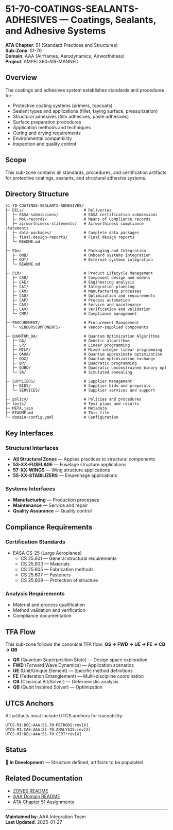 # 51-70-COATINGS-SEALANTS-ADHESIVES — Coatings, Sealants, and Adhesive Systems

**ATA Chapter**: 51 (Standard Practices and Structures)  
**Sub-Zone**: 51-70  
**Domain**: AAA (Airframes, Aerodynamics, Airworthiness)  
**Project**: AMPEL360-AIR-MANNED

## Overview

The coatings and adhesives system establishes standards and procedures for:
- Protective coating systems (primers, topcoats)
- Sealant types and applications (fillet, faying surface, pressurization)
- Structural adhesives (film adhesives, paste adhesives)
- Surface preparation procedures
- Application methods and techniques
- Curing and drying requirements
- Environmental compatibility
- Inspection and quality control

## Scope

This sub-zone contains all standards, procedures, and certification artifacts for protective coatings, sealants, and structural adhesive systems.

## Directory Structure

```
51-70-COATINGS-SEALANTS-ADHESIVES/
├─ DELs/                          # Deliveries
│  ├─ EASA-submissions/           # EASA certification submissions
│  ├─ MoC-records/                # Means of Compliance records
│  ├─ airworthiness-statements/   # Airworthiness compliance statements
│  ├─ data-packages/              # Complete data packages
│  ├─ final-design-reports/       # Final design reports
│  └─ README.md
│
├─ PAx/                           # Packaging and Integration
│  ├─ ONB/                        # Onboard systems integration
│  ├─ OUT/                        # External systems integration
│  └─ README.md
│
├─ PLM/                           # Product Lifecycle Management
│  ├─ CAD/                        # Component design and models
│  ├─ CAE/                        # Engineering analysis
│  ├─ CAI/                        # Integration planning
│  ├─ CAM/                        # Manufacturing processes
│  ├─ CAO/                        # Optimization and requirements
│  ├─ CAP/                        # Process automation
│  ├─ CAS/                        # Service and maintenance
│  ├─ CAV/                        # Verification and validation
│  └─ CMP/                        # Compliance management
│
├─ PROCUREMENT/                   # Procurement Management
│  └─ VENDORSCOMPONENTS/          # Vendor-supplied components
│
├─ QUANTUM_OA/                    # Quantum Optimization Algorithms
│  ├─ GA/                         # Genetic algorithms
│  ├─ LP/                         # Linear programming
│  ├─ MILP/                       # Mixed-integer linear programming
│  ├─ QAOA/                       # Quantum approximate optimization
│  ├─ QOX/                        # Quantum optimization exchange
│  ├─ QP/                         # Quadratic programming
│  ├─ QUBO/                       # Quadratic unconstrained binary opt
│  └─ SA/                         # Simulated annealing
│
├─ SUPPLIERS/                     # Supplier Management
│  ├─ BIDS/                       # Supplier bids and proposals
│  └─ SERVICES/                   # Supplier services and support
│
├─ policy/                        # Policies and procedures
├─ tests/                         # Test plans and results
├─ META.json                      # Metadata
├─ README.md                      # This file
└─ domain-config.yaml             # Configuration
```

## Key Interfaces

### Structural Interfaces
- **All Structural Zones** — Applies practices to structural components
- **53-XX-FUSELAGE** — Fuselage structure applications
- **57-XX-WINGS** — Wing structure applications
- **55-XX-STABILIZERS** — Empennage applications

### Systems Interfaces
- **Manufacturing** — Production processes
- **Maintenance** — Service and repair
- **Quality Assurance** — Quality control

## Compliance Requirements

### Certification Standards
- EASA CS-25 (Large Aeroplanes)
  - CS 25.601 — General structural requirements
  - CS 25.603 — Materials
  - CS 25.605 — Fabrication methods
  - CS 25.607 — Fasteners
  - CS 25.609 — Protection of structure

### Analysis Requirements
- Material and process qualification
- Method validation and verification
- Compliance documentation

## TFA Flow

This sub-zone follows the canonical TFA flow:
**QS → FWD → UE → FE → CB → QB**

- **QS** (Quantum Superposition State) — Design space exploration
- **FWD** (Forward Wave Dynamics) — Application scenarios
- **UE** (Unit/Unique Element) — Specific method definitions
- **FE** (Federation Entanglement) — Multi-discipline coordination
- **CB** (Classical Bit/Solver) — Deterministic analysis
- **QB** (Qubit Inspired Solver) — Optimization

## UTCS Anchors

All artifacts must include UTCS anchors for traceability:
```
UTCS-MI:DOC:AAA:51-70:METHODS:rev[X]
UTCS-MI:CAE:AAA:51-70:ANALYSIS:rev[X]
UTCS-MI:DEL:AAA:51-70:CERT:rev[X]
```

## Status

🚧 **In Development** — Structure defined, artifacts to be populated

## Related Documentation

- [ZONES README](../README.md)
- [AAA Domain README](../../README.md)
- [ATA Chapter 51 Assignments](../../../../../1-DIMENSIONS/CANONICAL-TAXONOMY/ata-chapters.csv)

---

**Maintained by**: AAA Integration Team  
**Last Updated**: 2025-01-27
